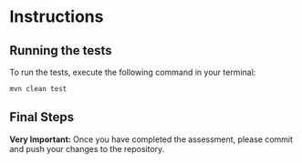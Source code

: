# Instructions

## Running the tests

To run the tests, execute the following command in your terminal:

```bash
mvn clean test
```

## Final Steps

**Very Important:** Once you have completed the assessment, please commit and push your changes to the repository.
